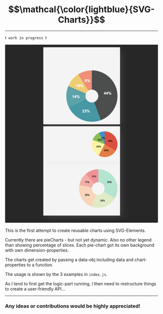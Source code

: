 # $$\mathcal{\color{lightblue}{SVG-Charts}}$$
___
```diff
❗️ work in progress ❗️
```

![Some pieCharts](pieCharts.png)

This is the first attempt to create reusable charts using SVG-Elements.

Currently there are pieCharts - but not yet dynamic. Also no other legend than showing percentage of slices.
Each pie-chart got its own background with own dimension-properties.

The charts get created by passing a data-obj including data and chart-properties to a function.

The usage is shown by the 3 examples in `index.js`.

As I tend to first get the logic-part running, I then need to restructure things to create a user-friendly API...


___
### Any ideas or contributions would be highly appreciated!




